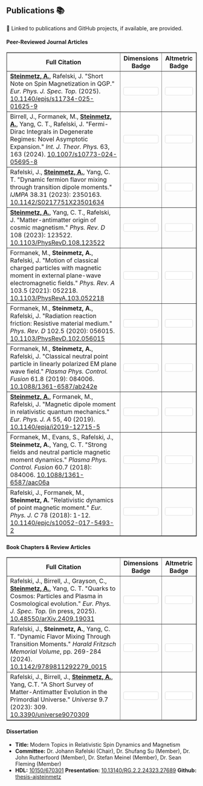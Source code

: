 ## Publications 📚

<style>
  /* Reusable container for badges */
  .badge-box {
    background-color: #ffffff;
    padding: 10px;
    border: 1px solid #ddd;
    border-radius: 4px;
    margin: 5px 0;
  }
</style>

<script>
  document.addEventListener("DOMContentLoaded", function(){
    // For Altmetric badges: inject common attributes into every element with the "donut-badge" class
    document.querySelectorAll(".donut-badge").forEach(function(el) {
      el.setAttribute("data-badge-type", "donut");
      el.setAttribute("data-badge-popover", "right");
      el.setAttribute("data-hide-no-mentions", "false");
    });
    
    // For Dimensions badges: inject common attributes into every element with the "small-dimensions-badge" class
    document.querySelectorAll(".small-dimensions-badge").forEach(function(el) {
      el.setAttribute("data-hide-zero-citations", "false");
      el.setAttribute("data-style", "small_circle");
      el.setAttribute("data-legend", "hover-left");
    });
  });
</script>

<script async src="https://badge.dimensions.ai/badge.js" charset="utf-8"></script>

<script type="text/javascript" src="https://d1bxh8uas1mnw7.cloudfront.net/assets/embed.js"></script>

<p>🔗 Linked to publications and GitHub projects, if available, are provided.</p>

<h4>Peer-Reviewed Journal Articles</h4>
<table border="1">
  <thead>
    <tr>
      <th>Full Citation</th>
      <th>Dimensions Badge</th>
      <th>Altmetric Badge</th>
    </tr>
  </thead>
  <tbody>
    <tr>
      <td>
        <strong><a href="https://github.com/ajsteinmetz/short-note-qgp">Steinmetz, A.</a></strong>, Rafelski, J. "Short Note on Spin Magnetization in QGP." <i>Eur. Phys. J. Spec. Top.</i> (2025). <a href="https://doi.org/10.1140/epjs/s11734-025-01625-9">10.1140/epjs/s11734-025-01625-9</a>
      </td>
      <td>
        <div class="badge-box">
          <span class="__dimensions_badge_embed__ small-dimensions-badge" data-doi="10.1140/epjs/s11734-025-01625-9"></span>
        </div>
      </td>
      <td>
        <div class="badge-box">
          <div class="altmetric-embed donut-badge" data-doi="10.1140/epjs/s11734-025-01625-9"></div>
        </div>
      </td>
    </tr>
    <tr>
      <td>
        Birrell, J., Formanek, M., <strong><a href="https://github.com/ajsteinmetz/fermi-distribution">Steinmetz, A.</a></strong>, Yang, C. T., Rafelski, J. "Fermi-Dirac Integrals in Degenerate Regimes: Novel Asymptotic Expansion." <i>Int. J. Theor. Phys.</i> 63, 163 (2024). <a href="https://doi.org/10.1007/s10773-024-05695-8">10.1007/s10773-024-05695-8</a>
      </td>
      <td>
        <div class="badge-box">
          <span class="__dimensions_badge_embed__ small-dimensions-badge" data-doi="10.1007/s10773-024-05695-8"></span>
        </div>
      </td>
      <td>
        <div class="badge-box">
          <div class="altmetric-embed donut-badge" data-doi="10.1007/s10773-024-05695-8"></div>
        </div>
      </td>
    </tr>
    <tr>
      <td>
        Rafelski, J., <strong><a href="https://github.com/ajsteinmetz/neutrino-transition-moments">Steinmetz, A.</a></strong>, Yang, C. T. "Dynamic fermion flavor mixing through transition dipole moments." <em>IJMPA</em> 38.31 (2023): 2350163. <a href="https://doi.org/10.1142/S0217751X23501634">10.1142/S0217751X23501634</a>
      </td>
      <td>
        <div class="badge-box">
          <span class="__dimensions_badge_embed__ small-dimensions-badge" data-doi="10.1142/S0217751X23501634"></span>
        </div>
      </td>
      <td>
        <div class="badge-box">
          <div class="altmetric-embed donut-badge" data-doi="10.1142/S0217751X23501634"></div>
        </div>
      </td>
    </tr>
    <tr>
      <td>
        <strong><a href="https://github.com/ajsteinmetz/plasma-partition">Steinmetz, A.</a></strong>, Yang, C. T., Rafelski, J. "Matter-antimatter origin of cosmic magnetism." <em>Phys. Rev. D</em> 108 (2023): 123522. <a href="https://doi.org/10.1103/PhysRevD.108.123522">10.1103/PhysRevD.108.123522</a>
      </td>
      <td>
        <div class="badge-box">
          <span class="__dimensions_badge_embed__ small-dimensions-badge" data-doi="10.1103/PhysRevD.108.123522"></span>
        </div>
      </td>
      <td>
        <div class="badge-box">
          <div class="altmetric-embed donut-badge" data-doi="10.1103/PhysRevD.108.123522"></div>
        </div>
      </td>
    </tr>
    <tr>
      <td>
        Formanek, M., <strong>Steinmetz, A.</strong>, Rafelski, J. "Motion of classical charged particles with magnetic moment in external plane-wave electromagnetic fields." <em>Phys. Rev. A</em> 103.5 (2021): 052218. <a href="https://doi.org/10.1103/PhysRevA.103.052218">10.1103/PhysRevA.103.052218</a>
      </td>
      <td>
        <div class="badge-box">
          <span class="__dimensions_badge_embed__ small-dimensions-badge" data-doi="10.1103/PhysRevA.103.052218"></span>
        </div>
      </td>
      <td>
        <div class="badge-box">
          <div class="altmetric-embed donut-badge" data-doi="10.1103/PhysRevA.103.052218"></div>
        </div>
      </td>
    </tr>
    <tr>
      <td>
        Formanek, M., <strong>Steinmetz, A.</strong>, Rafelski, J. "Radiation reaction friction: Resistive material medium." <em>Phys. Rev. D</em> 102.5 (2020): 056015. <a href="https://doi.org/https://doi.org/10.1103/PhysRevD.102.056015">10.1103/PhysRevD.102.056015</a>
      </td>
      <td>
        <div class="badge-box">
          <span class="__dimensions_badge_embed__ small-dimensions-badge" data-doi="10.1103/PhysRevD.102.056015"></span>
        </div>
      </td>
      <td>
        <div class="badge-box">
          <div class="altmetric-embed donut-badge" data-doi="10.1103/PhysRevD.102.056015"></div>
        </div>
      </td>
    </tr>
    <tr>
      <td>
        Formanek, M., <strong>Steinmetz, A.</strong>, Rafelski, J. "Classical neutral point particle in linearly polarized EM plane wave field." <em>Plasma Phys. Control. Fusion</em> 61.8 (2019): 084006. <a href="https://doi.org/10.1088/1361-6587/ab242e">10.1088/1361-6587/ab242e</a>
      </td>
      <td>
        <div class="badge-box">
          <span class="__dimensions_badge_embed__ small-dimensions-badge" data-doi="10.1088/1361-6587/ab242e"></span>
        </div>
      </td>
      <td>
        <div class="badge-box">
          <div class="altmetric-embed donut-badge" data-doi="10.1088/1361-6587/ab242e"></div>
        </div>
      </td>
    </tr>
    <tr>
      <td>
        <strong><a href="https://github.com/ajsteinmetz/magnetic-dipole-moment">Steinmetz, A.</a></strong>, Formanek, M., Rafelski, J. "Magnetic dipole moment in relativistic quantum mechanics." <em>Eur. Phys. J. A</em> 55, 40 (2019). <a href="https://doi.org/10.1140/epja/i2019-12715-5">10.1140/epja/i2019-12715-5</a>
      </td>
      <td>
        <div class="badge-box">
          <span class="__dimensions_badge_embed__ small-dimensions-badge" data-doi="10.1140/epja/i2019-12715-5"></span>
        </div>
      </td>
      <td>
        <div class="badge-box">
          <div class="altmetric-embed donut-badge" data-doi="10.1140/epja/i2019-12715-5"></div>
        </div>
      </td>
    </tr>
    <tr>
      <td>
        Formanek, M., Evans, S., Rafelski, J., <strong>Steinmetz, A.</strong>, Yang, C. T. "Strong fields and neutral particle magnetic moment dynamics." <em>Plasma Phys. Control. Fusion</em> 60.7 (2018): 084006. <a href="https://doi.org/10.1088/1361-6587/aac06a">10.1088/1361-6587/aac06a</a>
      </td>
      <td>
        <div class="badge-box">
          <span class="__dimensions_badge_embed__ small-dimensions-badge" data-doi="10.1088/1361-6587/aac06a"></span>
        </div>
      </td>
      <td>
        <div class="badge-box">
          <div class="altmetric-embed donut-badge" data-doi="10.1088/1361-6587/aac06a"></div>
        </div>
      </td>
    </tr>
    <tr>
      <td>
        Rafelski, J., Formanek, M., <strong>Steinmetz, A.</strong> "Relativistic dynamics of point magnetic moment." <em>Eur. Phys. J. C</em> 78 (2018): 1-12. <a href="https://doi.org/10.1140/epjc/s10052-017-5493-2">10.1140/epjc/s10052-017-5493-2</a>
      </td>
      <td>
        <div class="badge-box">
          <span class="__dimensions_badge_embed__ small-dimensions-badge" data-doi="10.1140/epjc/s10052-017-5493-2"></span>
        </div>
      </td>
      <td>
        <div class="badge-box">
          <div class="altmetric-embed donut-badge" data-doi="10.1140/epjc/s10052-017-5493-2"></div>
        </div>
      </td>
    </tr>
  </tbody>
</table>

<h4>Book Chapters &amp; Review Articles</h4>
<table border="1">
  <thead>
    <tr>
      <th>Full Citation</th>
      <th>Dimensions Badge</th>
      <th>Altmetric Badge</th>
    </tr>
  </thead>
  <tbody>
    <tr>
      <td>
        Rafelski, J., Birrell, J., Grayson, C., <strong><a href="https://github.com/ajsteinmetz/thesis-collab-project">Steinmetz, A.</a></strong>, Yang, C. T. "Quarks to Cosmos: Particles and Plasma in Cosmological evolution." <i>Eur. Phys. J. Spec. Top.</i> (in press, 2025). <a href="https://doi.org/10.48550/arXiv.2409.19031">10.48550/arXiv.2409.19031</a>
      </td>
      <td>
        <div class="badge-box">
          <span class="__dimensions_badge_embed__ small-dimensions-badge" data-doi="10.48550/arXiv.2409.19031"></span>
        </div>
      </td>
      <td>
        <div class="badge-box">
          <div class="altmetric-embed donut-badge" data-altmetric-id="168842996"></div>
        </div>
      </td>
    </tr>
    <tr>
      <td>
        Rafelski, J., <strong>Steinmetz, A.</strong>, Yang, C. T. "Dynamic Flavor Mixing Through Transition Moments." <em>Harald Fritzsch Memorial Volume</em>, pp. 269-284 (2024). <a href="https://doi.org/10.1142/9789811292279_0015">10.1142/9789811292279_0015</a>
      </td>
      <td>
        <div class="badge-box">
          <span class="__dimensions_badge_embed__ small-dimensions-badge" data-doi="10.1142/9789811292279_0015"></span>
        </div>
      </td>
      <td>
        <div class="badge-box">
          <div class="altmetric-embed donut-badge" data-doi="10.1142/9789811292279_0015"></div>
        </div>
      </td>
    </tr>
    <tr>
      <td>
        Rafelski, J., Birrell, J., <strong><a href="https://github.com/ajsteinmetz/a-short-survey">Steinmetz, A.</a></strong>, Yang, C.T. "A Short Survey of Matter-Antimatter Evolution in the Primordial Universe." <em>Universe</em> 9.7 (2023): 309. <a href="https://doi.org/10.3390/universe9070309">10.3390/universe9070309</a>
      </td>
      <td>
        <div class="badge-box">
          <span class="__dimensions_badge_embed__ small-dimensions-badge" data-doi="10.3390/universe9070309"></span>
        </div>
      </td>
      <td>
        <div class="badge-box">
          <div class="altmetric-embed donut-badge" data-doi="10.3390/universe9070309"></div>
        </div>
      </td>
    </tr>
  </tbody>
</table>

<h4>Dissertation</h4>
<ul>
  <li>
    <strong>Title:</strong> Modern Topics in Relativistic Spin Dynamics and Magnetism
  </li>
  <li>
    <strong>Committee:</strong> Dr. Johann Rafelski (Chair), Dr. Shufang Su (Member), Dr. John Rutherfoord (Member), Dr. Stefan Meinel (Member), Dr. Sean Fleming (Member)
  </li>
  <li>
    <strong>HDL:</strong> <a href="http://hdl.handle.net/10150/670301">10150/670301</a> <strong>Presentation:</strong> <a href="http://dx.doi.org/10.13140/RG.2.2.24323.27689">10.13140/RG.2.2.24323.27689</a> <strong>Github:</strong> <a href="https://github.com/ajsteinmetz/thesis-ajsteinmetz">thesis-ajsteinmetz</a>
  </li>
</ul>

